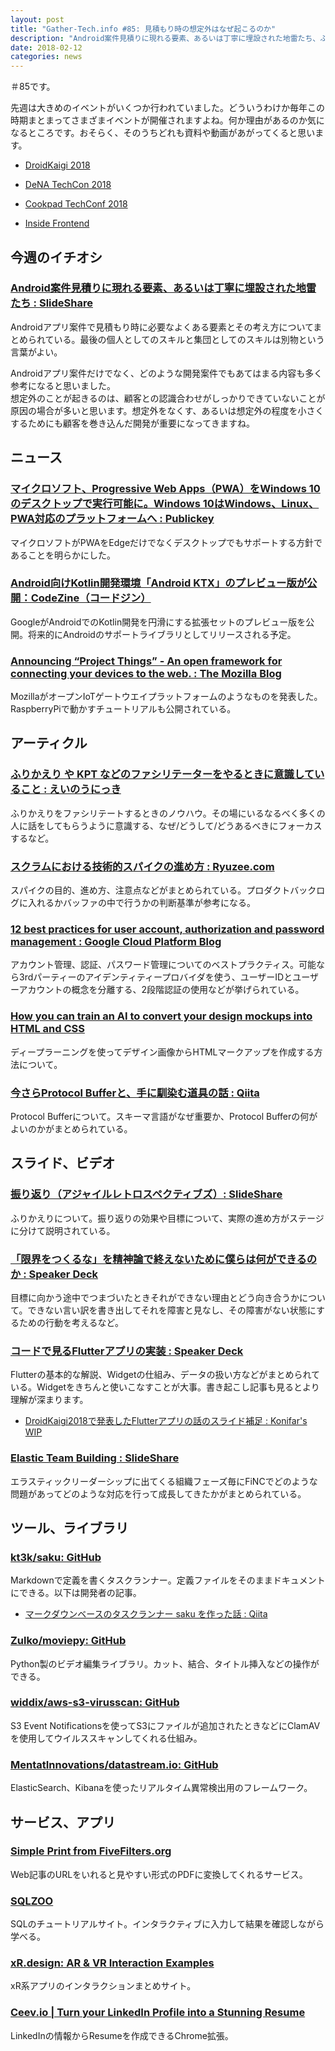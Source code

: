 ```yaml
---
layout: post
title: "Gather-Tech.info #85: 見積もり時の想定外はなぜ起こるのか"
description: "Android案件見積りに現れる要素、あるいは丁寧に埋設された地雷たち、ふりかえりやKPTなどのファシリテーターをやるときに意識していること など"
date: 2018-02-12
categories: news
---
```


＃85です。

先週は大きめのイベントがいくつか行われていました。どういうわけか毎年この時期まとまってさまざまイベントが開催されますよね。何か理由があるのか気になるところです。おそらく、そのうちどれも資料や動画があがってくると思います。

- [DroidKaigi 2018](https://droidkaigi.jp/2018/)

- [DeNA TechCon 2018](https://techcon.dena.com/)

- [Cookpad TechConf 2018](https://techconf.cookpad.com/2018/)

- [Inside Frontend](https://inside-frontend.com/)

## 今週のイチオシ

### [Android案件見積りに現れる要素、あるいは丁寧に埋設された地雷たち : SlideShare](https://www.slideshare.net/eaglesakura/android-87578327)

Androidアプリ案件で見積もり時に必要なよくある要素とその考え方についてまとめられている。最後の個人としてのスキルと集団としてのスキルは別物という言葉がよい。

Androidアプリ案件だけでなく、どのような開発案件でもあてはまる内容も多く参考になると思いました。  
想定外のことが起きるのは、顧客との認識合わせがしっかりできていないことが原因の場合が多いと思います。想定外をなくす、あるいは想定外の程度を小さくするためにも顧客を巻き込んだ開発が重要になってきますね。

## ニュース

### [マイクロソフト、Progressive Web Apps（PWA）をWindows 10のデスクトップで実行可能に。Windows 10はWindows、Linux、PWA対応のプラットフォームへ : Publickey](http://www.publickey1.jp/blog/18/progressive_web_appspwawindows_10windows_10windowslinuxpwa.html)

マイクロソフトがPWAをEdgeだけでなくデスクトップでもサポートする方針であることを明らかにした。

### [Android向けKotlin開発環境「Android KTX」のプレビュー版が公開：CodeZine（コードジン）](https://codezine.jp/article/detail/10669)

GoogleがAndroidでのKotlin開発を円滑にする拡張セットのプレビュー版を公開。将来的にAndroidのサポートライブラリとしてリリースされる予定。

### [Announcing “Project Things” - An open framework for connecting your devices to the web. : The Mozilla Blog](https://blog.mozilla.org/blog/2018/02/06/announcing-project-things-open-framework-connecting-devices-web/)

MozillaがオープンIoTゲートウエイプラットフォームのようなものを発表した。 RaspberryPiで動かすチュートリアルも公開されている。

## アーティクル

### [ふりかえり や KPT などのファシリテーターをやるときに意識していること : えいのうにっき](http://blog.a-know.me/entry/2018/02/05/115912)

ふりかえりをファシリテートするときのノウハウ。その場にいるなるべく多くの人に話をしてもらうように意識する、なぜ/どうして/どうあるべきにフォーカスするなど。

### [スクラムにおける技術的スパイクの進め方 : Ryuzee.com](http://www.ryuzee.com/contents/blog/7121)

スパイクの目的、進め方、注意点などがまとめられている。プロダクトバックログに入れるかバッファの中で行うかの判断基準が参考になる。

### [12 best practices for user account, authorization and password management : Google Cloud Platform Blog](https://cloudplatform.googleblog.com/2018/01/12-best-practices-for-user-account.html)

アカウント管理、認証、パスワード管理についてのベストプラクティス。可能なら3rdパーティーのアイデンティティープロバイダを使う、ユーザーIDとユーザーアカウントの概念を分離する、2段階認証の使用などが挙げられている。

### [How you can train an AI to convert your design mockups into HTML and CSS](https://medium.freecodecamp.org/how-you-can-train-an-ai-to-convert-your-design-mockups-into-html-and-css-cc7afd82fed4)

ディープラーニングを使ってデザイン画像からHTMLマークアップを作成する方法について。

### [今さらProtocol Bufferと、手に馴染む道具の話 : Qiita](https://qiita.com/yugui/items/160737021d25d761b353)

Protocol Bufferについて。スキーマ言語がなぜ重要か、Protocol Bufferの何がよいのかがまとめられている。

## スライド、ビデオ

### [振り返り（アジャイルレトロスペクティブズ）: SlideShare](https://www.slideshare.net/keisuketameyasu1/ss-77406172)

ふりかえりについて。振り返りの効果や目標について、実際の進め方がステージに分けて説明されている。

### [「限界をつくるな」を精神論で終えないために僕らは何ができるのか : Speaker Deck](https://speakerdeck.com/yangsin/xian-jie-wotukuruna-wojing-shen-lun-dezhong-enaitamenipu-rahahe-gadekirufalseka)

目標に向かう途中でつまづいたときそれができない理由とどう向き合うかについて。できない言い訳を書き出してそれを障害と見なし、その障害がない状態にするための行動を考えるなど。

### [コードで見るFlutterアプリの実装 : Speaker Deck](https://speakerdeck.com/konifar/kododejian-ruflutterapurifalseshi-zhuang)

Flutterの基本的な解説、Widgetの仕組み、データの扱い方などがまとめられている。Widgetをきちんと使いこなすことが大事。書き起こし記事も見るとより理解が深まります。

- [DroidKaigi2018で発表したFlutterアプリの話のスライド補足 : Konifar's WIP](http://konifar.hatenablog.com/entry/2018/02/11/081031)

### [Elastic Team Building : SlideShare](https://www.slideshare.net/YukiNanri/elastic-team-building)

エラスティックリーダーシップに出てくる組織フェーズ毎にFiNCでどのような問題があってどのような対応を行って成長してきたかがまとめられている。

## ツール、ライブラリ

### [kt3k/saku: GitHub](https://github.com/kt3k/saku)

Markdownで定義を書くタスクランナー。定義ファイルをそのままドキュメントにできる。以下は開発者の記事。

- [マークダウンベースのタスクランナー saku を作った話 : Qiita](https://qiita.com/kt3k/items/a645668461c2047ac087)

### [Zulko/moviepy: GitHub](https://github.com/Zulko/moviepy)

Python製のビデオ編集ライブラリ。カット、結合、タイトル挿入などの操作ができる。

### [widdix/aws-s3-virusscan: GitHub](https://github.com/widdix/aws-s3-virusscan)

S3 Event Notificationsを使ってS3にファイルが追加されたときなどにClamAVを使用してウイルススキャンしてくれる仕組み。

### [MentatInnovations/datastream.io: GitHub](https://github.com/MentatInnovations/datastream.io)

ElasticSearch、Kibanaを使ったリアルタイム異常検出用のフレームワーク。

## サービス、アプリ

### [Simple Print from FiveFilters.org](http://pdf.fivefilters.org/simple-print/index.php)

Web記事のURLをいれると見やすい形式のPDFに変換してくれるサービス。

### [SQLZOO](http://sqlzoo.net/)

SQLのチュートリアルサイト。インタラクティブに入力して結果を確認しながら学べる。

### [xR.design: AR & VR Interaction Examples](http://www.xr.design/)

xR系アプリのインタラクションまとめサイト。

### [Ceev.io | Turn your LinkedIn Profile into a Stunning Resume](http://ceev.io/)

LinkedInの情報からResumeを作成できるChrome拡張。
